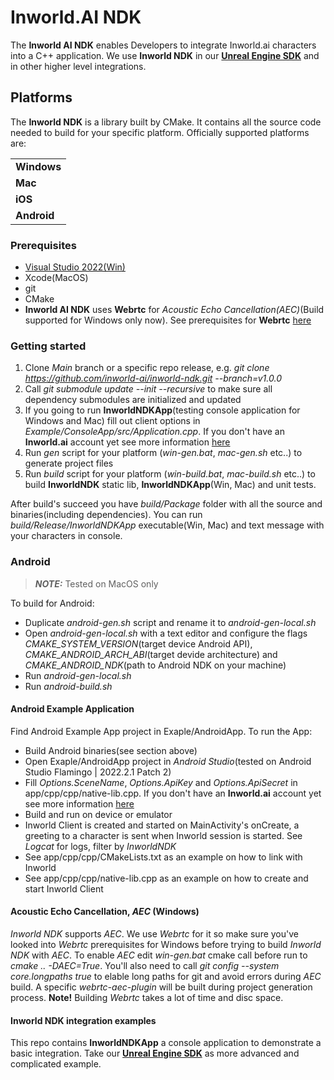 # Inworld.AI NDK

The **Inworld AI NDK** enables Developers to integrate Inworld.ai characters into a C++ application. We use **Inworld NDK** in our [**Unreal Engine SDK**](https://docs.inworld.ai/docs/tutorial-integrations/unreal-engine/) and in other higher level integrations. 

## Platforms

The **Inworld NDK** is a library built by CMake. It contains all the source code needed to build for your specific platform. Officially supported platforms are:

<table>
  <tr>
    <td><b>Windows</b></td>
  </tr>
  <tr>
    <td><b>Mac</b></td>
  </tr>
  <tr>
    <td><b>iOS</b></td>
  </tr>
  <tr>
    <td><b>Android</b></td>
  </tr>
</table>

### Prerequisites

- [Visual Studio 2022(Win)](https://docs.inworld.ai/docs/tutorial-integrations/unreal-engine/getting-started/#installing-visual-studio)
- Xcode(MacOS)
- git
- CMake
- **Inworld AI NDK** uses **Webrtc** for *Acoustic Echo Cancellation(AEC)*(Build supported for Windows only now). See prerequisites for **Webrtc** [here](https://webrtc.github.io/webrtc-org/native-code/development/prerequisite-sw/)

### Getting started

1. Clone *Main* branch or a specific repo release, e.g. *git clone https://github.com/inworld-ai/inworld-ndk.git --branch=v1.0.0*
2. Call *git submodule update --init --recursive* to make sure all dependency submodules are initialized and updated
3. If you going to run **InworldNDKApp**(testing console application for Windows and Mac) fill out client options in *Example/ConsoleApp/src/Application.cpp*. If you don't have an **Inworld.ai** account yet see more information [here](https://docs.inworld.ai/docs/intro)
4. Run *gen* script for your platform (*win-gen.bat*, *mac-gen.sh* etc..) to generate project files
5. Run *build* script for your platform (*win-build.bat*, *mac-build.sh* etc..) to build **InworldNDK** static lib, **InworldNDKApp**(Win, Mac) and unit tests.

After build's succeed you have *build/Package* folder with all the source and binaries(including dependencies). You can run *build/Release/InworldNDKApp* executable(Win, Mac) and text message with your characters in console.

### Android

> **_NOTE:_**  Tested on MacOS only

To build for Android: 
- Duplicate *android-gen.sh* script and rename it to *android-gen-local.sh*
- Open *android-gen-local.sh* with a text editor and configure the flags *CMAKE_SYSTEM_VERSION*(target device Android API), *CMAKE_ANDROID_ARCH_ABI*(target devide architecture) and *CMAKE_ANDROID_NDK*(path to Android NDK on your machine)
- Run *android-gen-local.sh*
- Run *android-build.sh*

#### Android Example Application

Find Android Example App project in Exaple/AndroidApp. To run the App:
- Build Android binaries(see section above)
- Open Exaple/AndroidApp project in *Android Studio*(tested on Android Studio Flamingo | 2022.2.1 Patch 2)
- Fill *Options.SceneName*, *Options.ApiKey* and *Options.ApiSecret* in app/cpp/cpp/native-lib.cpp. If you don't have an **Inworld.ai** account yet see more information [here](https://docs.inworld.ai/docs/intro)
- Build and run on device or emulator
- Inworld Client is created and started on MainActivity's onCreate, a greeting to a character is sent when Inworld session is started. See *Logcat* for logs, filter by *InworldNDK*
- See app/cpp/cpp/CMakeLists.txt as an example on how to link with Inworld
- See app/cpp/cpp/native-lib.cpp as an example on how to create and start Inworld Client

#### Acoustic Echo Cancellation, *AEC* (Windows)

*Inworld NDK* supports *AEC*. We use *Webrtc* for it so make sure you've looked into *Webrtc* prerequisites for Windows before trying to build *Inworld NDK* with *AEC*. To enable *AEC* edit *win-gen.bat* cmake call before run to *cmake .. -DAEC=True*. You'll also need to call *git config --system core.longpaths true* to elable long paths for git and avoid errors during *AEC* build. A specific *webrtc-aec-plugin* will be built during project generation process. **Note!** Building *Webrtc* takes a lot of time and disc space.

#### Inworld NDK integration examples

This repo contains **InworldNDKApp** a console application to demonstrate a basic integration. Take our [**Unreal Engine SDK**](https://docs.inworld.ai/docs/tutorial-integrations/unreal-engine/) as more advanced and complicated example.
